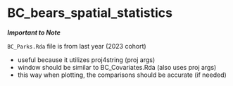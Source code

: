 # BC_bears_spatial_statistics

***Important to Note***

`BC_Parks.Rda` file is from last year (2023 cohort)  

- useful because it utilizes proj4string (proj args)
- window should be similar to BC_Covariates.Rda (also uses proj args)
- this way when plotting, the comparisons should be accurate (if needed)



